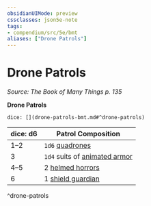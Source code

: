 ```yaml
---
obsidianUIMode: preview
cssclasses: json5e-note
tags:
- compendium/src/5e/bmt
aliases: ["Drone Patrols"]
---
```

# Drone Patrols
*Source: The Book of Many Things p. 135* 

**Drone Patrols**

`dice: [](drone-patrols-bmt.md#^drone-patrols)`

| dice: d6 | Patrol Composition |
|----------|--------------------|
| 1–2 | `1d6` [quadrones](/Systems/5e/bestiary/construct/quadrone-detention-drone-bmt.md) |
| 3 | `1d4` suits of [animated armor](/Systems/5e/bestiary/construct/animated-armor-detention-drone-bmt.md) |
| 4–5 | 2 [helmed horrors](/Systems/5e/bestiary/construct/helmed-horror-detention-drone-bmt.md) |
| 6 | 1 [shield guardian](/Systems/5e/bestiary/construct/advanced-detention-drone-bmt.md) |
^drone-patrols